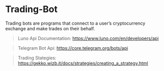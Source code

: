 # Trading-Bot
Trading bots are programs that connect to a user’s cryptocurrency exchange and make trades on their behalf.

>Luno Api Documentation: https://www.luno.com/en/developers/api

>Telegram Bot Api: https://core.telegram.org/bots/api

>Trading Stategies: https://gekko.wizb.it/docs/strategies/creating_a_strategy.html
